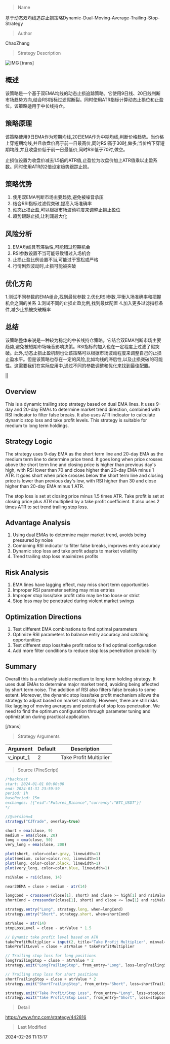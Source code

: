 
> Name

基于动态双均线追踪止损策略Dynamic-Dual-Moving-Average-Trailing-Stop-Strategy

> Author

ChaoZhang

> Strategy Description

![IMG](https://www.fmz.com/upload/asset/1857b4e7e220fffcee2.png)
[trans]
## 概述

该策略是一个基于双EMA均线的动态止损追踪策略。它使用9日线、20日线判断市场趋势方向,结合RSI指标过滤假断裂。同时使用ATR指标计算动态止损位和止盈位。该策略适用于中长线持仓。

## 策略原理

该策略使用9日EMA作为短期均线,20日EMA作为中期均线,判断价格趋势。当价格上穿短期均线,并且收盘价高于前一日最高价,同时RSI高于30时,做多;当价格下穿短期均线,并且收盘价低于前一日最低价,同时RSI低于70时,做空。

止损位设置为收盘价减去1.5倍的ATR值,止盈位为收盘价加上ATR值乘以止盈系数。同时使用ATR的2倍设定趋势跟踪止损。

## 策略优势

1. 使用双EMA判断市场主要趋势,避免被噪音承压
2. 结合RSI指标过滤假突破,提高入场准确率
3. 动态止损止盈,可以根据市场波动程度来调整止损止盈位
4. 趋势跟踪止损,让利润最大化

## 风险分析

1. EMA均线具有滞后性,可能错过短期机会
2. RSI参数设置不当可能导致错过入场机会
3. 止损止盈比例设置不当,可能过于宽松或严格
4. 行情剧烈波动时,止损可能被突破

## 优化方向 

1.测试不同参数的EMA组合,找到最优参数
2.优化RSI参数,平衡入场准确率和把握机会之间的关系
3.测试不同的止损止盈比例,找到最优配置
4.加入更多过滤指标条件,减少止损被突破概率

## 总结

该策略整体来说是一种较为稳定的中长线持仓策略。它结合双EMA判断市场主要趋势,避免被短期市场噪音影响决策。RSI指标的加入也在一定程度上过滤了假突破。此外,动态止损止盈机制也让该策略可以根据市场波动程度来调整自己的止损止盈水平。但是该策略也存在一定的风险,比如均线的滞后性,以及止损突破的可能性。这需要我们在实际应用中,通过不同的参数调整和优化来找到最佳配置。

||

## Overview

This is a dynamic trailing stop strategy based on dual EMA lines. It uses 9-day and 20-day EMAs to determine market trend direction, combined with RSI indicator to filter false breaks. It also uses ATR indicator to calculate dynamic stop loss and take profit levels. This strategy is suitable for medium to long term holdings.

## Strategy Logic

The strategy uses 9-day EMA as the short term line and 20-day EMA as the medium term line to determine price trend. It goes long when price crosses above the short term line and closing price is higher than previous day's high, with RSI lower than 70 and close higher than 20-day EMA minus 1 ATR. It goes short when price crosses below the short term line and closing price is lower than previous day's low, with RSI higher than 30 and close higher than 20-day EMA minus 1 ATR.

The stop loss is set at closing price minus 1.5 times ATR. Take profit is set at closing price plus ATR multiplied by a take profit coefficient. It also uses 2 times ATR to set trend trailing stop loss.

## Advantage Analysis

1. Using dual EMAs to determine major market trend, avoids being pressured by noise  
2. Combining RSI indicator to filter false breaks, improves entry accuracy
3. Dynamic stop loss and take profit adapts to market volatility  
4. Trend trailing stop loss maximizes profits

## Risk Analysis  

1. EMA lines have lagging effect, may miss short term opportunities
2. Improper RSI parameter setting may miss entries
3. Improper stop loss/take profit ratio may be too loose or strict  
4. Stop loss may be penetrated during violent market swings

## Optimization Directions

1. Test different EMA combinations to find optimal parameters
2. Optimize RSI parameters to balance entry accuracy and catching opportunities 
3. Test different stop loss/take profit ratios to find optimal configuration  
4. Add more filter conditions to reduce stop loss penetration probability  

## Summary

Overall this is a relatively stable medium to long term holding strategy. It uses dual EMAs to determine major market trend, avoiding being affected by short term noise. The addition of RSI also filters false breaks to some extent. Moreover, the dynamic stop loss/take profit mechanism allows the strategy to adjust based on market volatility. However, there are still risks like lagging of moving averages and potential of stop loss penetration. We need to find the optimum configuration through parameter tuning and optimization during practical application.

[/trans]

> Strategy Arguments



|Argument|Default|Description|
|----|----|----|
|v_input_1|2|Take Profit Multiplier|


> Source (PineScript)

``` javascript
/*backtest
start: 2024-01-01 00:00:00
end: 2024-01-31 23:59:59
period: 1h
basePeriod: 15m
exchanges: [{"eid":"Futures_Binance","currency":"BTC_USDT"}]
*/

//@version=4
strategy("CJTrade", overlay=true)

short = ema(close, 9)
medium = ema(close, 20)
long = ema(close, 50)
very_long = ema(close, 200)

plot(short, color=color.gray, linewidth=1)
plot(medium, color=color.red, linewidth=1)
plot(long, color=color.black, linewidth=1)
plot(very_long, color=color.blue, linewidth=1)

rsiValue = rsi(close, 14)

near20EMA = close > medium - atr(14)

longCond = crossover(close[1], short) and close >= high[1] and rsiValue < 70 and near20EMA
shortCond = crossunder(close[1], short) and close <= low[1] and rsiValue > 30 and near20EMA

strategy.entry("Long", strategy.long, when=longCond)
strategy.entry("Short", strategy.short, when=shortCond)

atrValue = atr(14)
stopLossLevel = close - atrValue * 1.5

// Dynamic take profit level based on ATR
takeProfitMultiplier = input(2, title="Take Profit Multiplier", minval=0.1, maxval=10, step=0.1)
takeProfitLevel = close + atrValue * takeProfitMultiplier

// Trailing stop loss for long positions
longTrailingStop = close - atrValue * 2
strategy.exit("LongTrailingStop", from_entry="Long", loss=longTrailingStop)

// Trailing stop loss for short positions
shortTrailingStop = close + atrValue * 2
strategy.exit("ShortTrailingStop", from_entry="Short", loss=shortTrailingStop)

strategy.exit("Take Profit/Stop Loss", from_entry="Long", loss=stopLossLevel, profit=takeProfitLevel)
strategy.exit("Take Profit/Stop Loss", from_entry="Short", loss=stopLossLevel, profit=takeProfitLevel)

```

> Detail

https://www.fmz.com/strategy/442816

> Last Modified

2024-02-26 11:13:17

